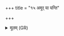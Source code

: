 +++
title = "१५ अमूर् या यन्ति"

+++
<details><summary>मूलम् (GR)</summary>

अमूर् या यन्ति जामयः  
सर्वा लोहितवाससः ।  
अभ्रातर इव योषास्  
तिष्ठन्ति हतवर्चसः ॥
</details>